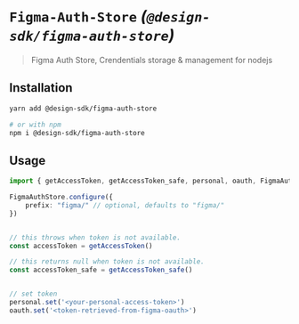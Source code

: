 # `Figma-Auth-Store` _(`@design-sdk/figma-auth-store`)_

> Figma Auth Store, Crendentials storage & management for nodejs

## Installation

```sh
yarn add @design-sdk/figma-auth-store

# or with npm
npm i @design-sdk/figma-auth-store
```

## Usage

```ts
import { getAccessToken, getAccessToken_safe, personal, oauth, FigmaAuthStore } "@design-sdk/figma-auth-store";

FigmaAuthStore.configure({
    prefix: "figma/" // optional, defaults to "figma/"
})


// this throws when token is not available.
const accessToken = getAccessToken()

// this returns null when token is not available.
const accessToken_safe = getAccessToken_safe()


// set token
personal.set('<your-personal-access-token>')
oauth.set('<token-retrieved-from-figma-oauth>')
```

